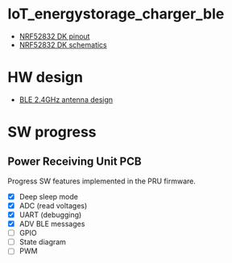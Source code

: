 # IoT_energystorage_charger_ble

- [NRF52832 DK pinout](https://os.mbed.com/platforms/Nordic-nRF52-DK/)
- [NRF52832 DK schematics](https://devzone.nordicsemi.com/cfs-file/__key/communityserver-discussions-components-files/4/PCA10040_5F00_Schematic_5F00_And_5F00_PCB.pdf)

# HW design

- [BLE 2.4GHz antenna design](https://www.infineon.com/dgdl/Infineon-AN91445_Antenna_Design_and_RF_Layout_Guidelines-ApplicationNotes-v09_00-EN.pdf)

# SW progress

## Power Receiving Unit PCB

Progress SW features implemented in the PRU firmware.

- [x] Deep sleep mode
- [x] ADC (read voltages)
- [x] UART (debugging)
- [x] ADV BLE messages
- [ ] GPIO
- [ ] State diagram
- [ ] PWM
